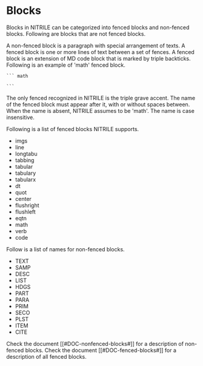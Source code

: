 # Blocks

Blocks in NITRILE can be categorized into fenced blocks and non-fenced blocks.
Following are blocks that are not fenced blocks.

A non-fenced block is a paragraph with special arrangement of texts. A 
fenced block is one or more lines of text between a set of fences.
A fenced block is an extension of MD code block that is marked by
triple backticks. Following is an example of 'math' fenced block.

    ``` math

    ```

The only fenced recognized in NITRILE is the triple grave accent. The name of
the fenced block must appear after it, with or without spaces between. When the
name is absent, NITRILE assumes to be 'math'. The name is case insensitive.

Following is a list of fenced blocks NITRILE supports.

  - imgs 
  - line 
  - longtabu 
  - tabbing 
  - tabular 
  - tabulary 
  - tabularx 
  - dt 
  - quot 
  - center 
  - flushright 
  - flushleft 
  - eqtn 
  - math 
  - verb 
  - code 

  Follow is a list of names for non-fenced blocks.

  - TEXT 
  - SAMP 
  - DESC 
  - LIST 
  - HDGS 
  - PART 
  - PARA 
  - PRIM 
  - SECO 
  - PLST 
  - ITEM 
  - CITE 

Check the document [[#DOC-nonfenced-blocks#]] for a description of non-fenced
blocks. Check the document [[#DOC-fenced-blocks#]] for a description of all
fenced blocks.
